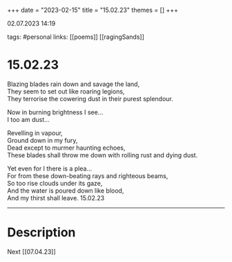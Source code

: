 +++
date = "2023-02-15"
title = "15.02.23"
themes = []
+++

02.07.2023 14:19

tags: #personal
links: [[poems]] [[ragingSands]]

# 15.02.23
Blazing blades rain down and savage the land,  
They seem to set out like roaring legions,  
They terrorise the cowering dust in their purest splendour.  
  
Now in burning brightness I see...  
I too am dust...  
  
Revelling in vapour,  
Ground down in my fury,  
Dead except to murmer haunting echoes,  
These blades shall throw me down with rolling rust and dying dust.  
  
Yet even for I there is a plea...  
For from these down-beating rays and righteous beams,  
So too rise clouds under its gaze,  
And the water is poured down like blood,  
And my thirst shall leave.
15.02.23

---
# Description
Next [[07.04.23]]